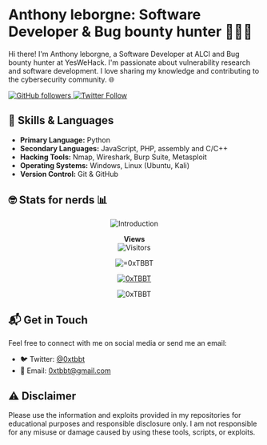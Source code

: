 # Anthony leborgne: Software Developer & Bug bounty hunter 👨‍💻🔐

Hi there! I'm Anthony leborgne, a Software Developer at ALCI and Bug bounty hunter at YesWeHack. I'm passionate about vulnerability research and software development. I love sharing my knowledge and contributing to the cybersecurity community. 🌐

<a href="https://github.com/0xTBBT" target="_blank">
  <img src="https://img.shields.io/github/followers/0xTBBT?style=social" alt="GitHub followers">
</a>
<a href="https://twitter.com/0xtbbt" target="_blank">
  <img src="https://img.shields.io/twitter/follow/0xtbbt?style=social" alt="Twitter Follow">
</a>

## 🧰 Skills & Languages

- **Primary Language:** Python 
- **Secondary Languages:** JavaScript, PHP, assembly and C/C++
- **Hacking Tools:** Nmap, Wireshark, Burp Suite, Metasploit 
- **Operating Systems:** Windows, Linux (Ubuntu, Kali)
- **Version Control:** Git & GitHub
 
  
## 🤓 Stats for nerds 📊
<p align="center">
  <img src="https://readme-typing-svg.herokuapp.com?font=JetBrains+Mono&duration=2000&color=00FF00&center=true&vCenter=true&lines=root@nasa.gov:~%23" alt="Introduction">
</p>

<p align="center">
  <strong>Views</strong>
  <br>
  <img src="https://profile-counter.glitch.me/0xTBBT/count.svg" alt="Visitors">
</p>

<p align="center">
  <img src="https://github-readme-stats.vercel.app/api/top-langs/?username=0xTBBT&layout=compact&theme=merko" alt="=0xTBBT">
</p>

<p align="center">
  <a href="https://github.com/0xTBBT/github-readme-stats">
    <img src="https://github-readme-stats.vercel.app/api?username=0xTBBT&theme=merko" alt="0xTBBT">
  </a>
</p>

<p align="center">
  <img src="https://github-readme-streak-stats.herokuapp.com?user=0xTBBT&theme=merko&date_format=M%20j%5B%2C%20Y%5D" alt="0xTBBT">
</p>

## 📬 Get in Touch

Feel free to connect with me on social media or send me an email:

- 🐦 Twitter: [@0xtbbt](https://twitter.com/0xtbbt)
- 📧 Email: [0xtbbt@gmail.com](mailto:0xtbbt@gmail.com)

## ⚠️ Disclaimer

Please use the information and exploits provided in my repositories for educational purposes and responsible disclosure only. I am not responsible for any misuse or damage caused by using these tools, scripts, or exploits.
